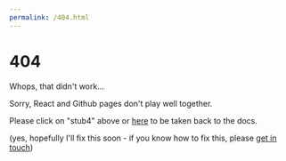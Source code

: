 ```yaml
---
permalink: /404.html
---
```


# 404

Whops, that didn't work...

Sorry, React and Github pages don't play well together.

Please click on "stub4" above or [here](https://riccardonovaglia.github.io/stub4) to be taken back to the docs.

(yes, hopefully I'll fix this soon - if you know how to fix this, please [get in touch](<mailto:stub4js@gmail.com?subject=Fixing docs routing>))
